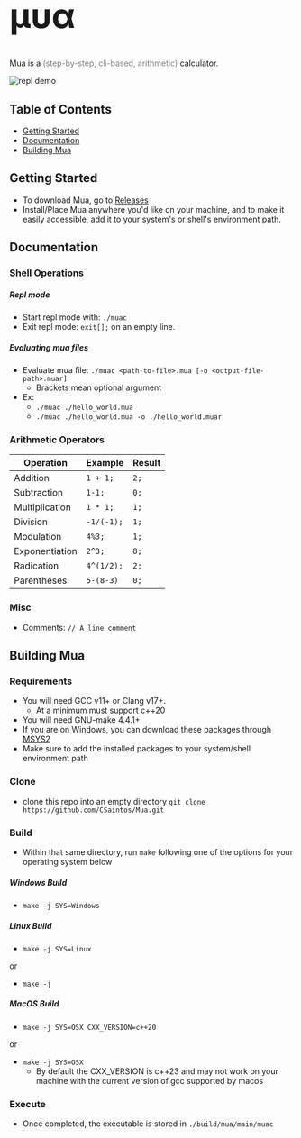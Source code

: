 <h1 style="font-size:60px"> &#956;&#965;&#945; </h1>

Mua is a <span style="color:gray">(step-by-step, cli-based, arithmetic)</span> calculator.

![repl demo](./.devcontainer/repl_demo.gif)

## Table of Contents
- [Getting Started](#getting-started)
- [Documentation](#documentation)
- [Building Mua](#building-mua)

## Getting Started
- To download Mua, go to [Releases](https://github.com/CSaintos/Mua/releases)
- Install/Place Mua anywhere you'd like on your machine, and to make it easily accessible, add it to your system's or shell's environment path.
## Documentation
### Shell Operations
##### Repl mode
- Start repl mode with:
`./muac`
- Exit repl mode: `exit[];` on an empty line.
##### Evaluating mua files
- Evaluate mua file: `./muac <path-to-file>.mua [-o <output-file-path>.muar]`
  - Brackets mean optional argument
- Ex:
  - `./muac ./hello_world.mua`
  - `./muac ./hello_world.mua -o ./hello_world.muar`
### Arithmetic Operators
| Operation | Example | Result |
| --- | --- | --- |
| Addition | `1 + 1;` | `2;` |
| Subtraction | `1-1;` | `0;` |
| Multiplication | `1 * 1;` | `1;` |
| Division | `-1/(-1);` | `1;` |
| Modulation | `4%3;` | `1;` |
| Exponentiation | `2^3;` | `8;` |
| Radication | `4^(1/2);` | `2;` |
| Parentheses | `5-(8-3)` | `0;` |
### Misc
- Comments:
`// A line comment`
## Building Mua
### Requirements
- You will need GCC v11+ or Clang v17+.
  - At a minimum must support c++20
- You will need GNU-make 4.4.1+
- If you are on Windows, you can download these packages through [MSYS2](https://www.msys2.org/)
- Make sure to add the installed packages to your system/shell environment path
### Clone
- clone this repo into an empty directory `git clone https://github.com/CSaintos/Mua.git`
### Build
- Within that same directory, run `make` following one of the options for your operating system below
##### Windows Build
- `make -j SYS=Windows`
##### Linux Build
- `make -j SYS=Linux`

or

- `make -j`
##### MacOS Build
- `make -j SYS=OSX CXX_VERSION=c++20`

or

- `make -j SYS=OSX`
  - By default the CXX_VERSION is c++23 and may not work on your machine with the current version of gcc supported by macos

### Execute
- Once completed, the executable is stored in `./build/mua/main/muac`

